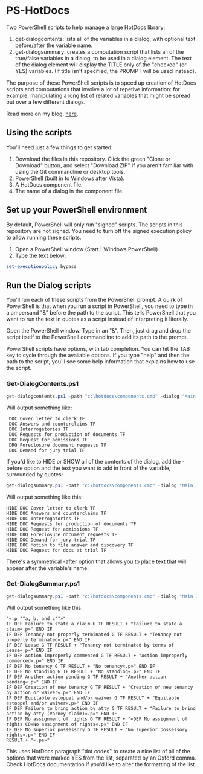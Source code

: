 # PS-HotDocs
Two PowerShell scripts to help manage a large HotDocs library:
1. get-dialogcontents: lists all of the variables in a dialog, with optional text before/after the variable name.
1. get-dialogsummary: creates a computation script that lists all of the true/false variables in a dialog, to be used in a dialog element. The text of the dialog element will display the TITLE only of the "checked" (or YES) variables. (If title isn't specified, the PROMPT will be used instead).

The purpose of these PowerShell scripts is to speed up creation of HotDocs scripts and computations that involve a lot of repetive information: for example, manipulating a long list of related variables that might be spread out over a few different dialogs.

Read more on my blog, [here](http://nonprofittechy.com/2017/05/03/using-powershell-to-manage-large-hotdocs-interviews/).

## Using the scripts
You'll need just a few things to get started:

1. Download the files in this repository. Click the green "Clone or Download" button, and select "Download ZIP" if you aren't familiar with using the Git commandline or desktop tools.
1. PowerShell (built in to Windows after Vista).
1. A HotDocs component file.
1. The name of a dialog in the component file.

## Set up your PowerShell environment
By default, PowerShell will only run "signed" scripts. The scripts in this repository are not signed. You need to turn off the signed execution policy to allow running these scripts.

1. Open a PowerShell window (Start | Windows PowerShell)
1. Type the text below:
```powershell
set-executionpolicy bypass
```

## Run the Dialog scripts
You'll run each of these scripts from the PowerShell prompt. A quirk of PowerShell is that when you run a script in PowerShell, you need to type in a ampersand "&" before the path to the script. This tells PowerShell that you want to run the text in quotes as a script instead of interpreting it literally.

Open the PowerShell window. Type in an "&". Then, just drag and drop the script itself to the PowerShell commandline to add its path to the prompt.

PowerShell scripts have options, with tab completion. You can hit the TAB key to cycle through the available options. If you type "help" and then the path to the script, you'll see some help information that explains how to use the script.

### Get-DialogContents.ps1
```powershell
get-dialogcontents.ps1 -path "c:\hotdocs\components.cmp" -dialog "Main Interview"
```
Will output something like:
```
 DOC Cover letter to clerk TF
 DOC Answers and counterclaims TF
 DOC Interrogatories TF
 DOC Requests for production of documents TF
 DOC Request for admissions TF
 DRQ Foreclosure document requests TF
 DOC Demand for jury trial TF
 ```
If you'd like to HIDE or SHOW all of the contents of the dialog, add the -before option and the text you want to add in front of the variable, surrounded by quotes:
```powershell
get-dialogsummary.ps1 -path "c:\hotdocs\components.cmp" -dialog "Main Interview" -before "HIDE"
```
Will output something like this:
```
HIDE DOC Cover letter to clerk TF
HIDE DOC Answers and counterclaims TF
HIDE DOC Interrogatories TF
HIDE DOC Requests for production of documents TF
HIDE DOC Request for admissions TF
HIDE DRQ Foreclosure document requests TF
HIDE DOC Demand for jury trial TF
HIDE DOC Motion to file answer and discovery TF
HIDE DOC Request for docs at trial TF
```

There's a symmetrical -after option that allows you to place text that will appear after the variable's name.

### Get-DialogSummary.ps1
```powershell
get-dialogsummary.ps1 -path "c:\hotdocs\components.cmp" -dialog "Main Interview"
```
Will output something like this:
```
"«.p ""a, b, and c""»"
IF DEF Failure to state a claim G TF RESULT + "Failure to state a claim«.p»" END IF
IF DEF Tenancy not properly terminated G TF RESULT + "Tenancy not properly terminated«.p»" END IF
IF DEF Lease G TF RESULT + "Tenancy not terminated by terms of Lease«.p»" END IF
IF DEF Action improperly commenced G TF RESULT + "Action improperly commenced«.p»" END IF
IF DEF No tenancy G TF RESULT + "No tenancy«.p»" END IF
IF DEF No standing G TF RESULT + "No standing«.p»" END IF
IF DEF Another action pending G TF RESULT + "Another action pending«.p»" END IF
IF DEF Creation of new tenancy G TF RESULT + "Creation of new tenancy by action or waiver«.p»" END IF
IF DEF Equitable estoppel and/or waiver G TF RESULT + "Equitable estoppel and/or waiver«.p»" END IF
IF DEF Failure to bring action by atty G TF RESULT + "Failure to bring action by atty (Varney claim)«.p»" END IF
IF DEF No assignment of rights G TF RESULT + "«DEF No assignment of rights CO»No assignment of rights«.p»" END IF
IF DEF No superior possessory G TF RESULT + "No superior possessory rights«.p»" END IF
RESULT + "«.pe»"
```
This uses HotDocs paragraph "dot codes" to create a nice list of all of the options that were marked YES from the list, separated by an Oxford comma. Check HotDocs documentation if you'd like to alter the formatting of the list.

